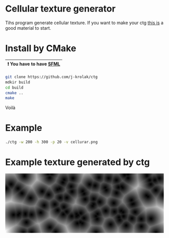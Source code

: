 # Cellular texture generator
Tihs program generate cellular texture. If you want to make your ctg [this is](https://blackpawn.com/texts/cellular/default.html) a good material to start.
# Install by CMake
| :exclamation:  You have to have [SFML](https://github.com/SFML/SFML)   |
|-----------------------------------------|
```sh
git clone https://github.com/j-krolak/ctg
mdkir build
cd build
cmake ..
make
```
Voilà
# Example
```sh
./ctg -w 200 -h 300 -p 20 -v cellurar.png
```

# Example texture generated by ctg
![Example](images/example.png)
